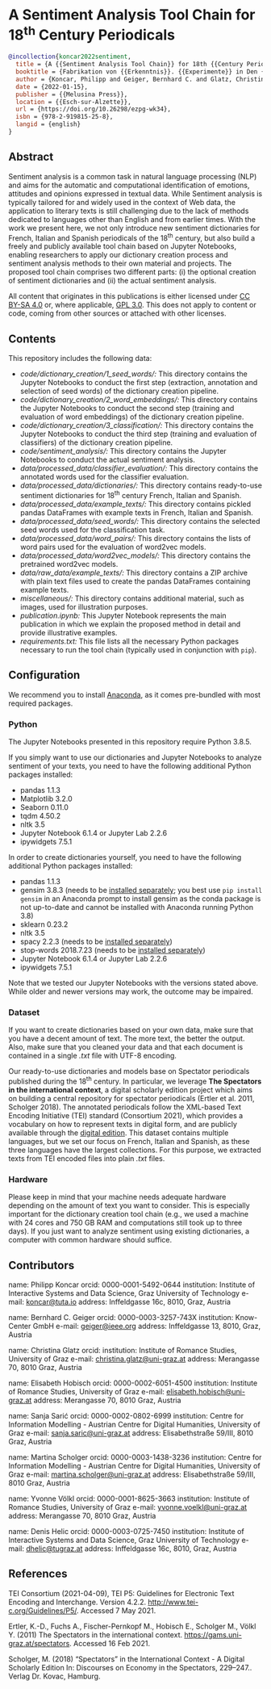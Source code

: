 # A Sentiment Analysis Tool Chain for 18<sup>th</sup> Century Periodicals

```bibtex
@incollection{koncar2022sentiment,
  title = {A {{Sentiment Analysis Tool Chain}} for 18th {{Century Periodicals}}},
  booktitle = {Fabrikation von {{Erkenntnis}}. {{Experimente}} in Den {{Digital Humanities}}},
  author = {Koncar, Philipp and Geiger, Bernhard C. and Glatz, Christina and Hobisch, Elisabeth and Sarić, Sanja and Scholger, Martina and Völkl, Yvonne and Helic, Denis},
  date = {2022-01-15},
  publisher = {{Melusina Press}},
  location = {{Esch-sur-Alzette}},
  url = {https://doi.org/10.26298/ezpg-wk34},
  isbn = {978-2-919815-25-8},
  langid = {english}
}
```

## Abstract

Sentiment analysis is a common task in natural language processing (NLP) and aims for the automatic and computational identification of emotions, attitudes and opinions expressed in textual data.
While Sentiment analysis is typically tailored for and widely used in the context of Web data, the application to literary texts is still challenging due to the lack of methods dedicated to languages other than English and from earlier times.
With the work we present here, we not only introduce new sentiment dictionaries for French, Italian and Spanish periodicals of the 18<sup>th</sup> century, but also build a freely and publicly available tool chain based on Jupyter Notebooks, enabling researchers to apply our dictionary creation process and sentiment analysis methods to their own material and projects. 
The proposed tool chain comprises two different parts: (i) the optional creation of sentiment dictionaries and (ii) the actual sentiment analysis.

All content that originates in this publications is either licensed under [CC BY-SA 4.0](LICENSE_CCBYSA40.txt) or, where applicable, [GPL 3.0](LICENSE_GPL30.txt). This does not apply to content or code, coming from other sources or attached with other licenses.
## Contents

This repository includes the following data:

* _code/dictionary_creation/1_seed_words/:_ This directory contains the Jupyter Notebooks to conduct the first step (extraction, annotation and selection of seed words) of the dictionary creation pipeline.
* _code/dictionary_creation/2_word_embeddings/:_ This directory contains the Jupyter Notebooks to conduct the second step (training and evaluation of word embeddings) of the dictionary creation pipeline.
* _code/dictionary_creation/3_classification/:_ This directory contains the Jupyter Notebooks to conduct the third step (training and evaluation of classifiers) of the dictionary creation pipeline.
* _code/sentiment_analysis/:_ This directory contains the Jupyter Notebooks to conduct the actual sentiment analysis. 
* _data/processed_data/classifier_evaluation/:_ This directory contains the annotated words used for the classifier evaluation.
* _data/processed_data/dictionaries/:_ This directory contains ready-to-use sentiment dictionaries for 18<sup>th</sup> century French, Italian and Spanish.
* _data/processed_data/example_texts/:_ This directory contains pickled pandas DataFrames with example texts in French, Italian and Spanish.
* _data/processed_data/seed_words/:_ This directory contains the selected seed words used for the classification task.
* _data/processed_data/word_pairs/:_ This directory contains the lists of word pairs used for the evaluation of word2vec models.
* _data/processed_data/word2vec_models/:_ This directory contains the pretrained word2vec models.
* _data/raw_data/example_texts/:_ This directory contains a ZIP archive with plain text files used to create the pandas DataFrames containing example texts.
* _miscellaneous/:_ This directory contains additional material, such as images, used for illustration purposes.
* _publication.ipynb:_ This Jupyter Notebook represents the main publication in which we explain the proposed method in detail and provide illustrative examples.
* _requirements.txt:_ This file lists all the necessary Python packages necessary to run the tool chain (typically used in conjunction with `pip`).

## Configuration

We recommend you to install [Anaconda](https://www.anaconda.com/), as it comes pre-bundled with most required packages.

### Python

The Jupyter Notebooks presented in this repository require Python 3.8.5.

If you simply want to use our dictionaries and Jupyter Notebooks to analyze sentiment of your texts, you need to have the following additional Python packages installed:
* pandas 1.1.3
* Matplotlib 3.2.0
* Seaborn 0.11.0
* tqdm 4.50.2
* nltk 3.5
* Jupyter Notebook 6.1.4 or Jupyter Lab 2.2.6
* ipywidgets 7.5.1

In order to create dictionaries yourself, you need to have the following additional Python packages installed:
* pandas 1.1.3
* gensim 3.8.3 (needs to be [installed separately](https://anaconda.org/anaconda/gensim); you best use `pip install gensim` in an Anaconda prompt to install gensim as the conda package is not up-to-date and cannot be installed with Anaconda running Python 3.8)
* sklearn 0.23.2
* nltk 3.5
* spacy 2.2.3 (needs to be [installed separately](https://anaconda.org/conda-forge/spacy))
* stop-words 2018.7.23 (needs to be [installed separately](https://anaconda.org/conda-forge/stop-words))
* Jupyter Notebook 6.1.4 or Jupyter Lab 2.2.6
* ipywidgets 7.5.1

Note that we tested our Jupyter Notebooks with the versions stated above.
While older and newer versions may work, the outcome may be impaired.
 
### Dataset

If you want to create dictionaries based on your own data, make sure that you have a decent amount of text.
The more text, the better the output.
Also, make sure that you cleaned your data and that each document is contained in a single *.txt* file with UTF-8 encoding.

Our ready-to-use dictionaries and models base on Spectator periodicals published during the 18<sup>th</sup> century.
In particular, we leverage **The Spectators in the international context**, a digital scholarly edition project which aims on building a central repository for spectator periodicals (Ertler et al. 2011, Scholger 2018).
The annotated periodicals follow the XML-based Text Encoding Initiative (TEI) standard (Consortium 2021), which provides a vocabulary on how to represent texts in digital form, and are publicly available through the [digital edition](https://gams.uni-graz.at/spectators).
This dataset contains multiple languages, but we set our focus on French, Italian and Spanish, as these three languages have the largest collections.
For this purpose, we extracted texts from TEI encoded files into plain *.txt* files.

### Hardware

Please keep in mind that your machine needs adequate hardware depending on the amount of text you want to consider.
This is especially important for the dictionary creation tool chain (e.g., we used a machine with 24 cores and 750 GB RAM and computations still took up to three days).
If you just want to analyze sentiment using existing dictionaries, a computer with common hardware should suffice.

## Contributors

name: Philipp Koncar
orcid: 0000-0001-5492-0644
institution: Institute of Interactive Systems and Data Science, Graz University of Technology
e-mail: koncar@tuta.io
address: Inffeldgasse 16c, 8010, Graz, Austria

name: Bernhard C. Geiger
orcid: 0000-0003-3257-743X
institution: Know-Center GmbH
e-mail: geiger@ieee.org
address: Inffeldgasse 13, 8010, Graz, Austria

name: Christina Glatz
orcid: 
institution: Institute of Romance Studies, University of Graz
e-mail: christina.glatz@uni-graz.at
address: Merangasse 70, 8010 Graz, Austria

name: Elisabeth Hobisch
orcid: 0000-0002-6051-4500
institution: Institute of Romance Studies, University of Graz
e-mail: elisabeth.hobisch@uni-graz.at
address: Merangasse 70, 8010 Graz, Austria

name: Sanja Sarić
orcid: 0000-0002-0802-6999
institution: Centre for Information Modelling - Austrian Centre for Digital Humanities, University of Graz
e-mail: sanja.saric@uni-graz.at
address: Elisabethstraße 59/III, 8010 Graz, Austria

name: Martina Scholger
orcid: 0000-0003-1438-3236
institution: Centre for Information Modelling - Austrian Centre for Digital Humanities, University of Graz
e-mail: martina.scholger@uni-graz.at
address: Elisabethstraße 59/III, 8010 Graz, Austria

name: Yvonne Völkl
orcid: 0000-0001-8625-3663
institution: Institute of Romance Studies, University of Graz
e-mail: yvonne.voelkl@uni-graz.at
address: Merangasse 70, 8010 Graz, Austria

name: Denis Helic
orcid: 0000-0003-0725-7450
institution: Institute of Interactive Systems and Data Science, Graz University of Technology
e-mail: dhelic@tugraz.at
address: Inffeldgasse 16c, 8010, Graz, Austria

## References

TEI Consortium (2021-04-09), TEI P5: Guidelines for Electronic Text Encoding and Interchange. Version 4.2.2. http://www.tei-c.org/Guidelines/P5/. Accessed 7 May 2021.

Ertler, K.-D., Fuchs A., Fischer-Pernkopf M., Hobisch E., Scholger M., Völkl Y. (2011) The Spectators in the international context. https://gams.uni-graz.at/spectators. Accessed 16 Feb 2021.

Scholger, M. (2018) “Spectators” in the International Context - A Digital Scholarly Edition In: Discourses on Economy in the Spectators, 229–247.. Verlag Dr. Kovac, Hamburg.

